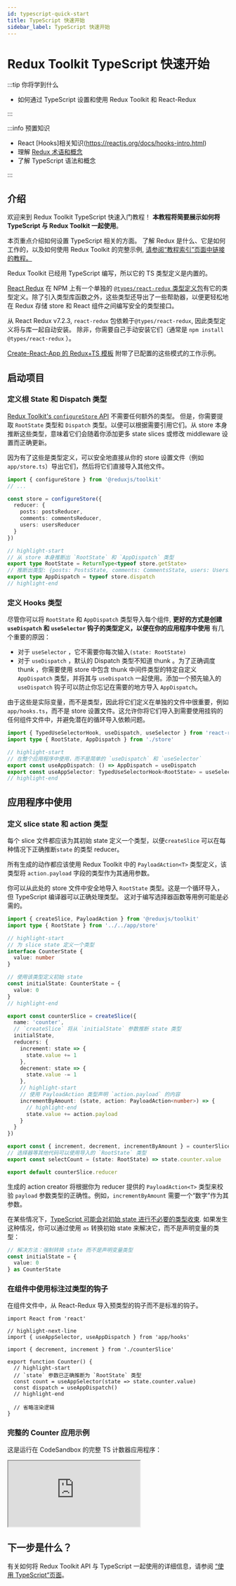 ```yaml
---
id: typescript-quick-start
title: TypeScript 快速开始
sidebar_label: TypeScript 快速开始
---
```


# Redux Toolkit TypeScript 快速开始

:::tip 你将学到什么

- 如何通过 TypeScript 设置和使用 Redux Toolkit 和 React-Redux

:::

:::info 预置知识

- React [Hooks]相关知识(https://reactjs.org/docs/hooks-intro.html)
- 理解 [Redux 术语和概念](https://redux.js.org/tutorials/fundamentals/part-2-concepts-data-flow)
- 了解 TypeScript 语法和概念

:::

## 介绍

欢迎来到 Redux Toolkit TypeScript 快速入门教程！ **本教程将简要展示如何将 TypeScript 与 Redux Toolkit 一起使用**。

本页重点介绍如何设置 TypeScript 相关的方面。 了解 Redux 是什么、它是如何工作的，以及如何使用 Redux Toolkit 的完整示例, [请参阅“教程索引”页面中链接的教程。](./tutorials-index.md)

Redux Toolkit 已经用 TypeScript 编写，所以它的 TS 类型定义是内置的。

[React Redux](https://react-redux.js.org) 在 NPM 上有一个单独的 [`@types/react-redux` 类型定义包](https://npm.im/@types/react-redux)有它的类型定义。除了引入类型库函数之外，这些类型还导出了一些帮助器，以便更轻松地在 Redux 存储 store 和 React 组件之间编写安全的类型接口。

从 React Redux v7.2.3, `react-redux` 包依赖于`@types/react-redux`, 因此类型定义将与库一起自动安装。 除非，你需要自己手动安装它们（通常是 `npm install @types/react-redux` ）。

[Create-React-App 的 Redux+TS 模板](https://github.com/reduxjs/cra-template-redux-typescript) 附带了已配置的这些模式的工作示例。

## 启动项目

### 定义根 State 和 Dispatch 类型

[Redux Toolkit's `configureStore` API](https://redux-toolkit.js.org/api/configureStore) 不需要任何额外的类型。 但是，你需要提取 `RootState` 类型和 `Dispatch` 类型。以便可以根据需要引用它们。从 store 本身推断这些类型，意味着它们会随着你添加更多 state slices 或修改 middleware 设置而正确更新。

因为有了这些是类型定义，可以安全地直接从你的 store 设置文件（例如 `app/store.ts`）导出它们，然后将它们直接导入其他文件。

```ts title="app/store.ts"
import { configureStore } from '@reduxjs/toolkit'
// ...

const store = configureStore({
  reducer: {
    posts: postsReducer,
    comments: commentsReducer,
    users: usersReducer
  }
})

// highlight-start
// 从 store 本身推断出 `RootState` 和 `AppDispatch` 类型
export type RootState = ReturnType<typeof store.getState>
// 推断出类型: {posts: PostsState, comments: CommentsState, users: UsersState}
export type AppDispatch = typeof store.dispatch
// highlight-end
```

### 定义 Hooks 类型

尽管你可以将 `RootState` 和 `AppDispatch` 类型导入每个组件, **更好的方式是创建 `useDispatch` 和 `useSelector` 钩子的类型定义，以便在你的应用程序中使用** 有几个重要的原因：

- 对于 `useSelector` ，它不需要你每次输入`(state: RootState)`
- 对于 `useDispatch` ，默认的 Dispatch 类型不知道 thunk 。为了正确调度 thunk ，你需要使用 store 中包含 thunk 中间件类型的特定自定义 `AppDispatch` 类型，并将其与 `useDispatch` 一起使用。添加一个预先输入的 `useDispatch` 钩子可以防止你忘记在需要的地方导入 `AppDispatch`。

由于这些是实际变量，而不是类型，因此将它们定义在单独的文件中很重要，例如 `app/hooks.ts`，而不是 store 设置文件。这允许你将它们导入到需要使用挂钩的任何组件文件中，并避免潜在的循环导入依赖问题。

```ts title="app/hooks.ts"
import { TypedUseSelectorHook, useDispatch, useSelector } from 'react-redux'
import type { RootState, AppDispatch } from './store'

// highlight-start
// 在整个应用程序中使用，而不是简单的 `useDispatch` 和 `useSelector`
export const useAppDispatch: () => AppDispatch = useDispatch
export const useAppSelector: TypedUseSelectorHook<RootState> = useSelector
// highlight-end
```

## 应用程序中使用

### 定义 slice state 和 action 类型

每个 slice 文件都应该为其初始 state 定义一个类型，以便`createSlice` 可以在每种情况下正确推断`state` 的类型 reducer。

所有生成的动作都应该使用 Redux Toolkit 中的 `PayloadAction<T>` 类型定义，该类型将 `action.payload` 字段的类型作为其通用参数。

你可以从此处的 store 文件中安全地导入 `RootState` 类型。这是一个循环导入，但 TypeScript 编译器可以正确处理类型。 这对于编写选择器函数等用例可能是必需的。

```ts title="features/counter/counterSlice.ts"
import { createSlice, PayloadAction } from '@reduxjs/toolkit'
import type { RootState } from '../../app/store'

// highlight-start
// 为 slice state 定义一个类型
interface CounterState {
  value: number
}

// 使用该类型定义初始 state
const initialState: CounterState = {
  value: 0
}
// highlight-end

export const counterSlice = createSlice({
  name: 'counter',
  // `createSlice` 将从 `initialState` 参数推断 state 类型
  initialState,
  reducers: {
    increment: state => {
      state.value += 1
    },
    decrement: state => {
      state.value -= 1
    },
    // highlight-start
    // 使用 PayloadAction 类型声明 `action.payload` 的内容
    incrementByAmount: (state, action: PayloadAction<number>) => {
      // highlight-end
      state.value += action.payload
    }
  }
})

export const { increment, decrement, incrementByAmount } = counterSlice.actions
// 选择器等其他代码可以使用导入的 `RootState` 类型
export const selectCount = (state: RootState) => state.counter.value

export default counterSlice.reducer
```

生成的 action creator 将根据你为 reducer 提供的 `PayloadAction<T>` 类型来校验 `payload` 参数类型的正确性。例如，`incrementByAmount` 需要一个“数字”作为其参数。

在某些情况下，[TypeScript 可能会对初始 state 进行不必要的类型收束](https://github.com/reduxjs/redux-toolkit/pull/827). 如果发生这种情况，你可以通过使用 `as` 转换初始 state 来解决它，而不是声明变量的类型：

```ts
// 解决方法：强制转换 state 而不是声明变量类型
const initialState = {
  value: 0
} as CounterState
```

### 在组件中使用标注过类型的钩子

在组件文件中，从 React-Redux 导入预类型的钩子而不是标准的钩子。

```tsx title="features/counter/Counter.tsx"
import React from 'react'

// highlight-next-line
import { useAppSelector, useAppDispatch } from 'app/hooks'

import { decrement, increment } from './counterSlice'

export function Counter() {
  // highlight-start
  // `state` 参数已正确推断为 `RootState` 类型
  const count = useAppSelector(state => state.counter.value)
  const dispatch = useAppDispatch()
  // highlight-end

  // 省略渲染逻辑
}
```

### 完整的 Counter 应用示例

这是运行在 CodeSandbox 的完整 TS 计数器应用程序：

<iframe
  class="codesandbox"
  src="https://codesandbox.io/embed/github/reduxjs/redux/tree/master/examples/counter-ts/?fontsize=14&hidenavigation=1&module=%2Fsrc%2Ffeatures%2Fcounter%2FcounterSlice.ts&theme=dark&runonclick=1"
  title="redux-counter-ts-example"
  allow="geolocation; microphone; camera; midi; vr; accelerometer; gyroscope; payment; ambient-light-sensor; encrypted-media; usb"
  sandbox="allow-modals allow-forms allow-popups allow-scripts allow-same-origin"
></iframe>

## 下一步是什么？

有关如何将 Redux Toolkit API 与 TypeScript 一起使用的详细信息，请参阅 [“使用 TypeScript”页面](../usage/UsageWithTypescript.md)。
